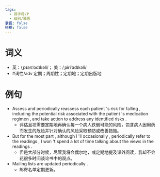 ```yaml
---
tags:
  - 首字母/P
  - 级别/雅思
掌握: false
模糊: false
---
```

# 词义
- 英：/ˌpɪərɪˈɒdɪkəli/； 美：/ˌpiriˈɑdɪkəli/
- #词性/adv  定期；周期性；定期地；定期出版地
# 例句
- Assess and periodically reassess each patient 's risk for falling , including the potential risk associated with the patient 's medication regimen , and take action to address any identified risks .
	- 评估且视需要定期地再确认每一个病人跌倒可能的风险，包含病人因用药而发生的危险并针对确认的风险采取预防或改善措施。
- But for the most part , although I 'll occasionally , periodically refer to the readings , I won 't spend a lot of time talking about the views in the readings .
	- 但是大部分时候，尽管我将会偶尔地，或定期地提及课外阅读，我却不会花很多时间谈论书中的观点。
- Mailing lists are updated periodically .
	- 邮寄名单定期更新。
